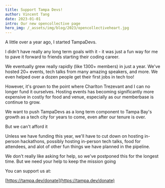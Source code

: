 ```yaml
---
title: Support Tampa Devs!
author: Vincent Tang
date: 2023-01-01
intro: Our new opencollective page
hero_img: /_assets/img/blog/2023/opencollectiveheart.jpg
---
```


A little over a year ago, I started TampaDevs. 

I didn't have really any long term goals with it - it was just a fun way for me to pave it forward to friends starting their coding career.

We eventually grew really rapidly (like 1300+ members) in just a year. We've hosted 20+ events, tech talks from many amazing speakers, and more. We even helped over a dozen people get their first jobs in tech too!

However, it's grown to the point where Charlton Trezevant and I can no longer fund it ourselves. Hosting events has becoming significantly more expensive in costly for food and venue, especially as our memberbase is continue to grow.

We want to push TampaDevs as a long term component to Tampa Bay's growth as a tech city for years to come, even after our tenure is over.

But we can't afford it

Unless we have funding this year, we'll have to cut down on hosting in-person hackathons, possibly hosting in-person tech talks, food for attendees, and alot of other fun things we have planned in the pipeline.

We don't really like asking for help, so we've postponed this for the longest time. But we need your help to keep the mission going

You can support us at:

[https://tampa.dev/donate](https://tampa.dev/donate)